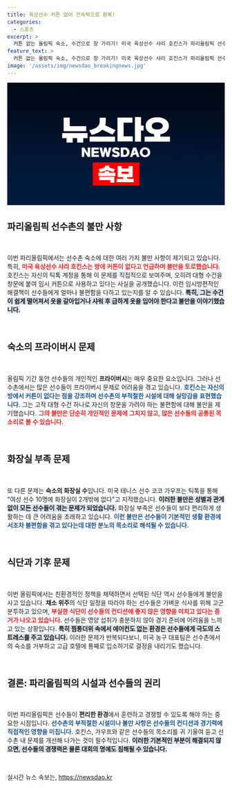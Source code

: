 ```yaml
---
title: 육상선수 커튼 없어 전속력으로 환복!
categories:
  - 스포츠
excerpt: >
  커튼 없는 올림픽 숙소, 수건으로 창 가리기! 미국 육상선수 샤리 호킨스가 파리올림픽 선수촌의 불만을 폭로하며 프라이버시 문제를 제기했다. 화장실 부족과 열악한 식단 등도 선수들의 불만을 키우고 있다.
feature_text: >
  커튼 없는 올림픽 숙소, 수건으로 창 가리기! 미국 육상선수 샤리 호킨스가 파리올림픽 선수촌의 불만을 폭로하며 프라이버시 문제를 제기했다. 화장실 부족과 열악한 식단 등도 선수들의 불만을 키우고 있다.
image: '/assets/img/newsdao_breakingnews.jpg'
---
```


<p><img src="/assets/img/newsdao_breakingnews.jpg" alt="firstkoreanews 속보" /></p>

<h2 data-ke-size="size26">파리올림픽 선수촌의 불만 사항</h2>

<p data-ke-size="size16">&nbsp;</p>

<p>이번 파리올림픽에서는 선수촌 숙소에 대한 여러 가지 불만 사항이 제기되고 있습니다. 특히, <b><span style="color: #ee2323;">미국 육상선수 샤리 호킨스는 방에 커튼이 없다고 언급하며 불만을 토로했습니다.</span></b> 호킨스는 자신의 틱톡 계정을 통해 이 문제를 직접적으로 보여주며, 오히려 대형 수건을 창문에 붙여 임시 커튼으로 사용하고 있다는 사실을 공개했습니다. 이런 임시방편적인 해결책이 선수들에게 얼마나 불편함을 다하고 있는지를 알 수 있습니다. <b><span style="background-color: #21538527;">특히, 그는 수건이 쉽게 떨어져서 옷을 갈아입거나 샤워 후 급하게 옷을 입어야 한다고 불만을 이야기했습니다.</span></b> </p>

<p data-ke-size="size16">&nbsp;</p>

<h2 data-ke-size="size26">숙소의 프라이버시 문제</h2>

<p data-ke-size="size16">&nbsp;</p>

<p>올림픽 기간 동안 선수들의 개인적인 <b>프라이버시</b>는 매우 중요한 요소입니다. 그러나 선수촌에서는 많은 선수들이 프라이버시 문제로 어려움을 겪고 있습니다. <b><span style="color: #1a5490;">호킨스는 자신의 방에서 커튼이 없다는 점을 강조하며 선수촌의 부적절한 시설에 대해 실망감을 표현했습니다.</span></b> 그는 고작 대형 수건 하나로 자신의 창문을 가려야 하는 불편함에 대해 불만을 제기했습니다. <b><span style="color: #ee2323;">그의 불만은 단순히 개인적인 문제에 그치지 않고, 많은 선수들의 공통된 목소리로 볼 수 있습니다.</span></b> </p>

<p data-ke-size="size16">&nbsp;</p>

<h2 data-ke-size="size26">화장실 부족 문제</h2>

<p data-ke-size="size16">&nbsp;</p>

<p>또 다른 문제는 <b>숙소의 화장실 수</b>입니다. 미국 테니스 선수 코코 가우프는 틱톡을 통해 "여성 선수 10명에 화장실이 2개밖에 없다"고 지적했습니다. <b><span style="background-color: #21538527;">이러한 불만은 성별과 관계없이 모든 선수들이 겪는 문제가 되었습니다.</span></b> 화장실 부족은 선수들이 보다 편리하게 생활하는 데 큰 어려움을 초래하고 있습니다. <b><span style="color: #1a5490;">이런 불만은 선수들이 기본적인 생활 환경에서조차 불편함을 겪고 있다는데 대한 분노의 목소리로 해석될 수 있습니다.</span></b> </p>

<p data-ke-size="size16">&nbsp;</p>

<h2 data-ke-size="size26">식단과 기후 문제</h2>

<p data-ke-size="size16">&nbsp;</p>

<p>이번 올림픽에서는 친환경적인 정책을 채택하면서 선택된 식단 역시 선수들에게 불만을 사고 있습니다. <b>채소 위주</b>의 식단 일정을 따라야 하는 선수들은 가벼운 식사를 위해 고군분투하고 있으며, <b><span style="color: #ee2323;">부실한 식단이 선수들의 컨디션에 좋지 않은 영향을 미치고 있다는 증거가 나오고 있습니다.</span></b> 선수들은 영양 섭취가 충분하지 않아 경기 준비에 어려움을 느끼고 있는 상황입니다. <b><span style="background-color: #21538527;">특히 찜통더위 속에서 에어컨도 없는 환경은 선수들에게 극도의 스트레스를 주고 있습니다.</span></b> 이러한 문제가 반복되다보니, 미국 농구 대표팀은 선수촌에서의 숙소를 거부하고 고급 호텔에 통째로 입소하기로 결정을 내리기도 했습니다. </p>

<p data-ke-size="size16">&nbsp;</p>

<h2 data-ke-size="size26">결론: 파리올림픽의 시설과 선수들의 권리</h2>

<p data-ke-size="size16">&nbsp;</p>

<p>이번 파리올림픽은 선수들이 <b>편리한 환경</b>에서 훈련하고 경쟁할 수 있도록 해야 하는 중요한 시점입니다. <b><span style="color: #1a5490;">선수촌의 부적절한 시설이나 불만 사항은 선수들의 컨디션과 경기력에 직접적인 영향을 미칩니다.</span></b> 호킨스, 가우프와 같은 선수들의 목소리를 귀 기울여 듣고 선수촌 내 문제를 개선해 나가는 것이 필수적입니다. <b><span style="background-color: #21538527;">이러한 기본적인 부분이 해결되지 않으면, 선수들의 경쟁력은 물론 대회의 명예도 침해될 수 있습니다.</span></b> </p>

<p data-ke-size="size16">&nbsp;</p>
실시간 뉴스 속보는, <a href="https://newsdao.kr" rel="dofollow">https://newsdao.kr</a>


